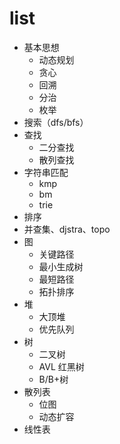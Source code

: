 # list

- 基本思想
  - 动态规划
  - 贪心
  - 回溯
  - 分治
  - 枚举
- 搜索（dfs/bfs）
- 查找
  - 二分查找
  - 散列查找
- 字符串匹配
  - kmp
  - bm
  - trie
- 排序
- 并查集、djstra、topo
- 图
  - 关键路径
  - 最小生成树
  - 最短路径
  - 拓扑排序
- 堆
  - 大顶堆
  - 优先队列
- 树
  - 二叉树
  - AVL 红黑树
  - B/B+树
- 散列表
  - 位图
  - 动态扩容
- 线性表